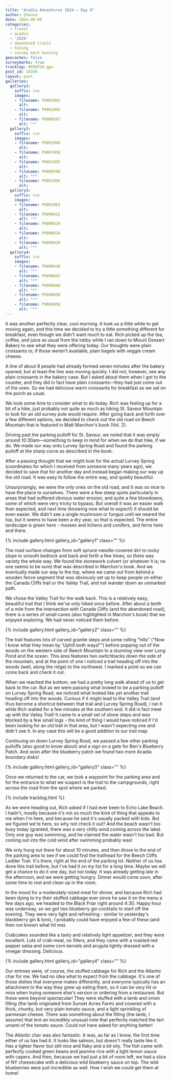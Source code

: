 ```yaml
---
title: "Acadia Adventures 2024 – Day 6"
author: Zhanna
date: 2024-09-09
categories: 
  - travel
  - acadia
  - '2024'
  - abandoned trails
  - hiking
  - survey mark hunting
geocaches: false
surveymarks: true
tracklog: 09SEP24.gpx
post_id: 14350
layout: post
galleries:
  gallery1:
    suffix: cvx
    images:
    - filename: P9091941
      alt:        
    - filename: P9091945
      alt: 
    - filename: P9090587
      alt: "*"    
  gallery2:
    suffix: cvx
    images:        
    - filename: P9091948
      alt:      
    - filename: P9091950
      alt:      
    - filename: P9091955
      alt:     
    - filename: P9090598
      alt: "*"    
    - filename: P9091956
      alt:          
  gallery3:
    suffix: cvx
    images:        
    - filename: P9091963
      alt:      
    - filename: P9090615
      alt: "*"       
    - filename: P9090619
      alt:     
    - filename: P9090624
      alt:   
    - filename: P9090629
      alt: "*"        
  gallery4:
    suffix: cvx
    images:        
    - filename: P9090638
      alt: "*"       
    - filename: P9090643
      alt: "*"       
    - filename: P9090648
      alt: "*"      
    - filename: P9090650
      alt: "*"    
    - filename: P9090656
      alt: "*"                               
---
```


It was another perfectly clear, cool morning. It took us a little while to get moving again, and this time we decided to try a little something different for breakfast, even though we didn't want much to eat. Rich picked up the tea, coffee, and juice as usual from the lobby while I ran down to Mount Dessert Bakery to see what they were offering today. Our thoughts were plain croissants or, if those weren't available, plain bagels with veggie cream cheese. 

A line of about 8 people had already formed seven minutes after the bakery opened, but at least the line was moving quickly. I did not, however, see any plain croissants in the bakery case. But I asked about them when I got to the counter, and they did in fact have plain croissants—they had just come out of the oven. So we had delicious warm croissants for breakfast as we sat on the porch as usual.

We took some time to consider what to do today. Rich was feeling up for a bit of a hike, just probably not quite as much as hiking St. Saveur Mountain to look for an old survey pole would require. After going back and forth over a few different options, we decided to check out the old road on Beech Mountain that is featured in Matt Marchon's book (Vol. 2).

Driving past the parking pulloff for St. Saveur, we noted that it was empty around 10:30am—something to keep in mind for when we do that hike, if we do. We made our way onto Lurvey Spring Road and found the parking pulloff at the sharp curve as described in the book.

After a passing thought that we might look for the actual Lurvey Spring (coordinates for which I received from someone many years ago), we decided to save that for another day and instead began making our way up the old road. It was easy to follow the entire way, and quietly beautiful. 

Unsurprisingly, we were the only ones on the old road, and it was so nice to have the place to ourselves. There were a few steep spots particularly in areas that had suffered obvious water erosion, and quite a few blowdowns, some of which were very tricky to bypass. But overall it was an easier walk than expected, and next time (knowing now what to expect!) it should be even easier. We didn't see a single mushroom or fungus until we neared the top, but it seems to have been a dry year, so that is expected. The entire landscape is green here - mosses and lichens and conifers, and ferns here and there. 

{% include gallery.html gallery_id="gallery1" class="" %}

The road surface changes from soft spruce-needle-covered dirt to rocky slope to smooth bedrock and back and forth a few times, so there was variety the whole way. We found the stonework culvert (or whatever it is; no one seems to be sure) that was described in Marchon's book. And we eventually made our way to the top, where we came out from behind a wooden fence segment that was obviously set up to keep people on either the Canada Cliffs trail or the Valley Trail, and not wander down an unmarked path.

We chose the Valley Trail for the walk back. This is a relatively easy, beautiful trail that I think we've only hiked once before. After about a tenth of a mile from the intersection with Canada Cliffs (and the abandoned road), there is a series of small caves (also highlighted in Marchon's book) that we enjoyed exploring. We had never noticed them before. 

{% include gallery.html gallery_id="gallery2" class="" %}

The trail features lots of carved granite steps and some rolling "hills" ("Now I know what they mean by 'Uphill both ways!'") before popping out of the woods on the western side of Beech Mountain to a stunning view over Long Pond and the ocean. This area features two switchbacks down the side of the mountain, and at the point of one I noticed a trail heading off into the woods (well, along the ridge) to the northwest. I marked a point so we can come back and check it out.

When we reached the bottom, we had a pretty long walk ahead of us to get back to the car. But as we were passing what looked to be a parking pulloff on Lurvey Spring Road, we noticed what looked like yet another trail heading off into the woods. Curious if it might lead to the Valley Trail (and thus become a shortcut between that trail and Lurvey Spring Road), I ran it while Rich waited for a few minutes at the southern end. It did in fact meet up with the Valley Trail! It came to a small set of stone steps and was blocked by a few small logs - the kind of thing I would have noticed if I'd been looking for an old trail in that area, but I wasn't expecting one and didn't see it. In any case this will be a good addition to our trail map. <!--  (see OneNote for ideas about what these trails might be)  Trail from lower part of Valley Trail to Lurvey Spring Road (I think this may be the section referred to in Pathmakers #109, Beech Mtn South Ridge: "The section from the Valley Trail to Lurvey Spring is no longer marked."-->

Continuing on down Lurvey Spring Road, we passed a few other parking pulloffs (also good to know about) and a sign on a gate for Ben's Blueberry Patch. And soon after the blueberry patch we found two more Acadia boundary disks! 

{% include gallery.html gallery_id="gallery3" class="" %}

Once we returned to the car, we took a waypoint for the parking area and for the entrance to what we suspect is the trail to the campgrounds, right across the road from the spot where we parked. 

{% include tracklog.html %}

As we were heading out, Rich asked if I had ever been to Echo Lake Beach. I hadn't, mostly because it's not so much the kind of thing that appeals to me when I'm here, and because he said it's usually packed with kids. But we figured we're here, so why not check it out? And the beach wasn't too busy today (granted, there was a very chilly wind coming across the lake). Only one guy was swimming, and he claimed the water wasn't too bad. But coming out into the cold wind after swimming probably was!

We only hung out there for about 10 minutes, and then drove to the end of the parking area to see if we could find the trailhead for the Beech Cliffs Ladder Trail. It's there, right at the end of the parking lot. Neither of us has done this trail before, but I've had it on my list for a long time. Maybe we will get a chance to do it one day, but not today. It was already getting late in the afternoon, and we were getting hungry. Dinner would come soon, after some time to rest and clean up in the room.

In the mood for a moderately-sized meal for dinner, and because Rich had been dying to try their stuffed cabbage ever since he saw it on the menu a few days ago, we headed to the Black Friar right around 4:30. Happy hour was underway, so we got two blueberry gin cocktails to start off the evening. They were very light and refreshing - similar to yesterday's blackberry gin & tonic, I probably could have enjoyed a few of these (and then not known what hit me). 

Crabcakes sounded like a tasty and relatively light appetizer, and they were excellent. Lots of crab meat, no fillers, and they came with a roasted red pepper salsa and some corn kernels and arugula lightly dressed with a vinegar dressing. Delicious. 

{% include gallery.html gallery_id="gallery4" class="" %}

Our entrees were, of course, the stuffed cabbage for Rich and the Atlantic char for me. We had no idea what to expect from the cabbage. It's one of those dishes that everyone makes differently, and everyone typically has an attachment to the way they grew up eating them, so it can be very hit or miss when trying someone else's version or ordering from a restaurant. But these were beyond spectacular! They were stuffed with a lamb and onion filling (the lamb originated from Sunset Acres Farm) and covered with a thick, chunky, but very plain tomato sauce, and a light sprinkling of parmesan cheese. There was something about the filling (the lamb, I assume) that lent an incredibly unusual note that perfectly matched the tart umami of the tomato sauce. Could not have asked for anything better! 

The Atlantic char was also fantastic. It was, as far as I know, the first time either of us has had it. It looks like salmon, but doesn't really taste like it. Has a lighter flavor but still nice and flaky and a bit oily. The fish came with perfectly cooked green beans and jasmine rice with a light lemon sauce with capers. And then, because we had just a bit of room left, we had a slice of NY cheesecake with a delicious wild blueberry sauce on top. The wild blueberries were just incredible as well. How I wish we could get them at home!